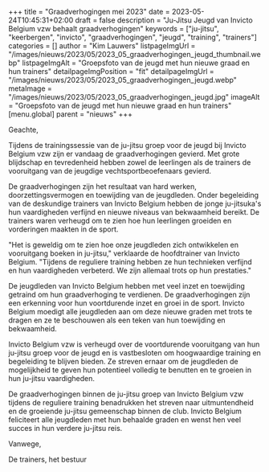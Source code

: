 +++
title = "Graadverhogingen mei 2023"
date = 2023-05-24T10:45:31+02:00
draft = false
description = "Ju-Jitsu Jeugd van Invicto Belgium vzw behaalt graadverhogingen"
keywords = ["ju-jitsu", "keerbergen", "invicto", "graadverhogingen", "jeugd", "training", "trainers"]
categories = []
author = "Kim Lauwers"
listpageImgUrl = "/images/nieuws/2023/05/2023_05_graadverhogingen_jeugd_thumbnail.webp"
listpageImgAlt = "Groepsfoto van de jeugd met hun nieuwe graad en hun trainers"
detailpageImgPosition = "fit"
detailpageImgUrl = "/images/nieuws/2023/05/2023_05_graadverhogingen_jeugd.webp"
metaImage = "/images/nieuws/2023/05/2023_05_graadverhogingen_jeugd.jpg"
imageAlt = "Groepsfoto van de jeugd met hun nieuwe graad en hun trainers"
[menu.global]
    parent = "nieuws"
+++

Geachte,

Tijdens de trainingssessie van de ju-jitsu groep voor de jeugd bij Invicto Belgium vzw zijn er vandaag de graadverhogingen gevierd. Met grote blijdschap en tevredenheid hebben zowel de leerlingen als de trainers de vooruitgang van de jeugdige vechtsportbeoefenaars gevierd.

De graadverhogingen zijn het resultaat van hard werken, doorzettingsvermogen en toewijding van de jeugdleden. Onder begeleiding van de deskundige trainers van Invicto Belgium hebben de jonge ju-jitsuka's hun vaardigheden verfijnd en nieuwe niveaus van bekwaamheid bereikt. De trainers waren verheugd om te zien hoe hun leerlingen groeiden en vorderingen maakten in de sport.

"Het is geweldig om te zien hoe onze jeugdleden zich ontwikkelen en vooruitgang boeken in ju-jitsu," verklaarde de hoofdtrainer van Invicto Belgium. "Tijdens de reguliere training hebben ze hun technieken verfijnd en hun vaardigheden verbeterd. We zijn allemaal trots op hun prestaties."

De jeugdleden van Invicto Belgium hebben met veel inzet en toewijding getraind om hun graadverhoging te verdienen. De graadverhogingen zijn een erkenning voor hun voortdurende inzet en groei in de sport. Invicto Belgium moedigt alle jeugdleden aan om deze nieuwe graden met trots te dragen en ze te beschouwen als een teken van hun toewijding en bekwaamheid.

Invicto Belgium vzw is verheugd over de voortdurende vooruitgang van hun ju-jitsu groep voor de jeugd en is vastbesloten om hoogwaardige training en begeleiding te blijven bieden. Ze streven ernaar om de jeugdleden de mogelijkheid te geven hun potentieel volledig te benutten en te groeien in hun ju-jitsu vaardigheden.

De graadverhogingen binnen de ju-jitsu groep van Invicto Belgium vzw tijdens de reguliere training benadrukken het streven naar uitmuntendheid en de groeiende ju-jitsu gemeenschap binnen de club. Invicto Belgium feliciteert alle jeugdleden met hun behaalde graden en wenst hen veel succes in hun verdere ju-jitsu reis.

Vanwege,

De trainers, het bestuur